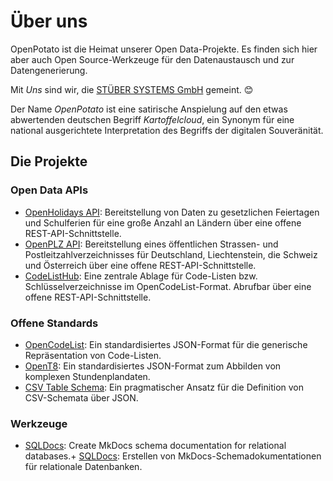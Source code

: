 # Über uns

OpenPotato ist die Heimat unserer Open Data-Projekte. Es finden sich hier aber auch Open Source-Werkzeuge für den Datenaustausch und zur Datengenerierung. 

Mit *Uns* sind wir, die [STÜBER SYSTEMS GmbH](https://www.stueber.de) gemeint. 😊

Der Name *OpenPotato* ist eine satirische Anspielung auf den etwas abwertenden deutschen Begriff *Kartoffelcloud*, ein Synonym für eine national ausgerichtete Interpretation des Begriffs der digitalen Souveränität.

## Die Projekte

### Open Data APIs

+ [OpenHolidays API](https://www.openholidaysapi.org/de/): Bereitstellung von Daten zu gesetzlichen Feiertagen und Schulferien für eine große Anzahl an Ländern über eine offene REST-API-Schnittstelle.
+ [OpenPLZ API](https://www.openplzapi.org/de/): Bereitstellung eines öffentlichen Strassen- und Postleitzahlverzeichnisses für Deutschland, Liechtenstein, die Schweiz und Österreich über eine offene REST-API-Schnittstelle.
+ [CodeListHub](https://www.codelisthub.org/de/): Eine zentrale Ablage für Code-Listen bzw. Schlüsselverzeichnisse im OpenCodeList-Format. Abrufbar über eine offene REST-API-Schnittstelle.

### Offene Standards

+ [OpenCodeList](https://openpotato.github.io/opencodelist/de/): Ein standardisiertes JSON-Format für die generische Repräsentation von Code-Listen.
+ [OpenT8](https://openpotato.github.io/opent8/): Ein standardisiertes JSON-Format zum Abbilden von komplexen Stundenplandaten.
+ [CSV Table Schema](https://openpotato.github.io/csv-table-schema/): Ein pragmatischer Ansatz für die Definition von CSV-Schemata über JSON.

### Werkzeuge

+ [SQLDocs](https://github.com/openpotato/sqldocs): Create MkDocs schema documentation for relational databases.+ [SQLDocs](https://github.com/openpotato/sqldocs): Erstellen von MkDocs-Schemadokumentationen für relationale Datenbanken. 
